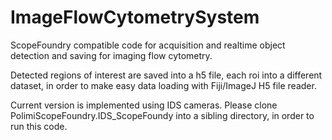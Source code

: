 # ImageFlowCytometrySystem
ScopeFoundry compatible code for acquisition and realtime object detection and saving for imaging flow cytometry.

Detected regions of interest are saved into a h5 file, each roi into a different dataset, in order to make easy data loading with Fiji/ImageJ H5 file reader.


Current version is implemented using IDS cameras. Please clone PolimiScopeFoundry.IDS_ScopeFoundy into a sibling directory, in order to run this code.